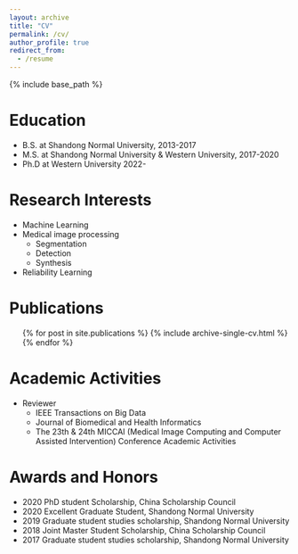 ```yaml
---
layout: archive
title: "CV"
permalink: /cv/
author_profile: true
redirect_from:
  - /resume
---
```


{% include base_path %}

Education
======
* B.S. at Shandong Normal University, 2013-2017
* M.S. at Shandong Normal University & Western University, 2017-2020
* Ph.D at Western University 2022-

Research Interests
======
* Machine Learning
* Medical image processing
  * Segmentation
  * Detection
  * Synthesis
* Reliability Learning

Publications
======
  <ul>{% for post in site.publications %}
    {% include archive-single-cv.html %}
  {% endfor %}</ul>
  
Academic Activities
======
* Reviewer
  * IEEE Transactions on Big Data
  * Journal of Biomedical and Health Informatics
  * The 23th & 24th MICCAI (Medical Image Computing and Computer Assisted Intervention) Conference Academic Activities

Awards and Honors
======
* 2020   PhD student Scholarship, China Scholarship Council
* 2020   Excellent Graduate Student, Shandong Normal University
* 2019   Graduate student studies scholarship, Shandong Normal University
* 2018   Joint Master Student Scholarship, China Scholarship Council
* 2017   Graduate student studies scholarship, Shandong Normal University



